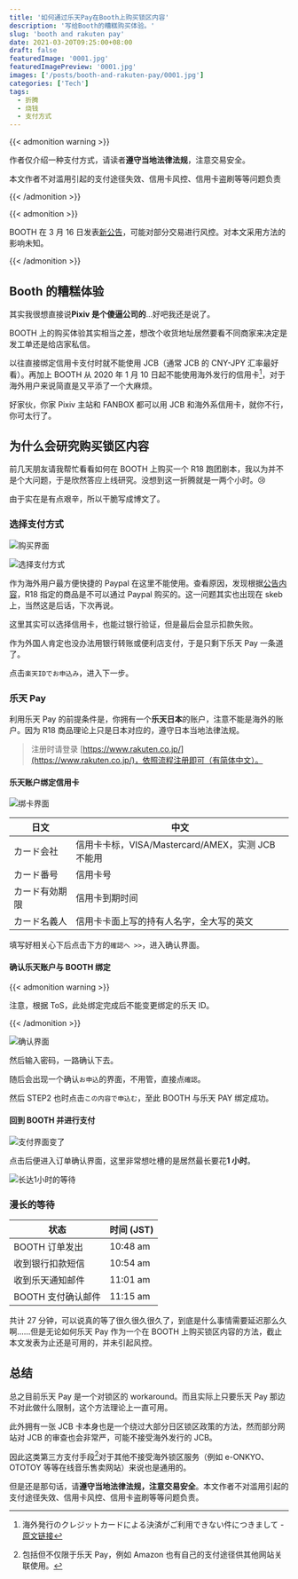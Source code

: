```yaml
---
title: '如何通过乐天Pay在Booth上购买锁区内容'
description: '写给Booth的糟糕购买体验。'
slug: 'booth and rakuten pay'
date: 2021-03-20T09:25:00+08:00
draft: false
featuredImage: '0001.jpg'
featuredImagePreview: '0001.jpg'
images: ['/posts/booth-and-rakuten-pay/0001.jpg']
categories: ['Tech']
tags:
  - 折腾
  - 烧钱
  - 支付方式
---
```


{{< admonition warning >}}

作者仅介绍一种支付方式，请读者**遵守当地法律法规**，注意交易安全。

本文作者不对滥用引起的支付途径失效、信用卡风控、信用卡盗刷等等问题负责

{{< /admonition >}}

{{< admonition >}}

BOOTH 在 3 月 16 日发表[新公告](https://booth.pm/announcements/507)，可能对部分交易进行风控。对本文采用方法的影响未知。

{{< /admonition >}}

## Booth 的糟糕体验

其实我很想直接说**Pixiv 是个傻逼公司的**…好吧我还是说了。

BOOTH 上的购买体验其实相当之差，想改个收货地址居然要看不同商家来决定是发工单还是给店家私信。

以往直接绑定信用卡支付时就不能使用 JCB（通常 JCB 的 CNY-JPY 汇率最好看）。再加上 BOOTH 从 2020 年 1 月 10 日起不能使用海外发行的信用卡[^1]，对于海外用户来说简直是又平添了一个大麻烦。

好家伙，你家 Pixiv 主站和 FANBOX 都可以用 JCB 和海外系信用卡，就你不行，你可太行了。

## 为什么会研究购买锁区内容

前几天朋友请我帮忙看看如何在 BOOTH 上购买一个 R18 跑团剧本，我以为并不是个大问题，于是欣然答应上线研究。没想到这一折腾就是一两个小时。:cry:

由于实在是有点艰辛，所以干脆写成博文了。

### 选择支付方式

![购买界面](0002.jpg '到这里并没什么不同，之后问题太多了')

![选择支付方式](0003.jpg '问题来了，Paypal不能用')

作为海外用户最方便快捷的 Paypal 在这里不能使用。查看原因，发现根据[公告内容](https://booth.pixiv.help/hc/ja/articles/900003444086)，R18 指定的商品是不可以通过 Paypal 购买的。这一问题其实也出现在 skeb 上，当然这是后话，下次再说。

这里其实可以选择信用卡，也能过银行验证，但是最后会显示扣款失败。

作为外国人肯定也没办法用银行转账或便利店支付，于是只剩下乐天 Pay 一条道了。

点击`楽天IDでお申込み`，进入下一步。

### 乐天 Pay

利用乐天 Pay 的前提条件是，你拥有一个**乐天日本**的账户，注意不能是海外的账户。因为 R18 商品理论上只是日本对应的，遵守日本当地法律法规。

> 注册时请登录 [https://www.rakuten.co.jp/](https://www.rakuten.co.jp/)，依照流程注册即可（有简体中文）。

#### 乐天账户绑定信用卡

![绑卡界面](0004.jpg '绑卡界面，全日文')

| 日文           | 中文                                              |
| -------------- | ------------------------------------------------- |
| カード会社     | 信用卡卡标，VISA/Mastercard/AMEX，实测 JCB 不能用 |
| カード番号     | 信用卡号                                          |
| カード有効期限 | 信用卡到期时间                                    |
| カード名義人   | 信用卡卡面上写的持有人名字，全大写的英文          |

填写好相关心下后点击下方的`確認へ >>`，进入确认界面。

#### 确认乐天账户与 BOOTH 绑定

{{< admonition warning >}}

注意，根据 ToS，此处绑定完成后不能变更绑定的乐天 ID。

{{< /admonition >}}

![确认界面](0005.jpg '确认界面')

然后输入密码，一路确认下去。

随后会出现一个确认`お申込`的界面，不用管，直接点`確認`。

然后 STEP2 也时点击`この内容で申込む`，至此 BOOTH 与乐天 PAY 绑定成功。

#### 回到 BOOTH 并进行支付

![支付界面变了](0006.jpg '支付界面变了')

点击后便进入订单确认界面，这里非常想吐槽的是居然最长要花**1 小时**。

![长达1小时的等待](0007.jpg '长达1小时的等待')

### 漫长的等待

| 状态               | 时间 (JST) |
| ------------------ | ---------- |
| BOOTH 订单发出     | 10:48 am   |
| 收到银行扣款短信   | 10:54 am   |
| 收到乐天通知邮件   | 11:01 am   |
| BOOTH 支付确认邮件 | 11:15 am   |

共计 27 分钟，可以说真的等了很久很久很久了，到底是什么事情需要延迟那么久啊……但是无论如何乐天 Pay 作为一个在 BOOTH 上购买锁区内容的方法，截止本文发表为止还是可用的，并未引起风控。

## 总结

总之目前乐天 Pay 是一个对锁区的 workaround。而且实际上只要乐天 Pay 那边不对此做什么限制，这个方法理论上一直可用。

此外拥有一张 JCB 卡本身也是一个绕过大部分日区锁区政策的方法，然而部分网站对 JCB 的审查也会非常严，可能不接受海外发行的 JCB。

因此这类第三方支付手段[^2]对于其他不接受海外锁区服务（例如 e-ONKYO、OTOTOY 等等在线音乐售卖网站）来说也是通用的。

但是还是那句话，请**遵守当地法律法规，注意交易安全**。本文作者不对滥用引起的支付途径失效、信用卡风控、信用卡盗刷等等问题负责。

[^1]: 海外発行のクレジットカードによる決済がご利用できない件につきまして - [原文链接](https://booth.pm/announcements/409)
[^2]: 包括但不仅限于乐天 Pay，例如 Amazon 也有自己的支付途径供其他网站关联使用。
